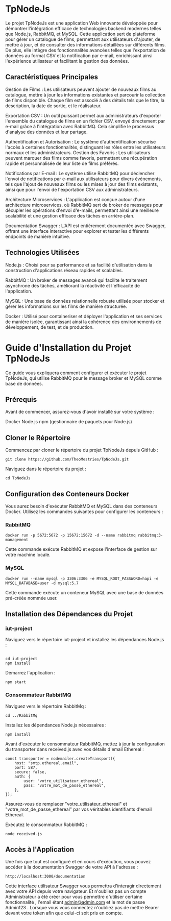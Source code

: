 # TpNodeJs

Le projet TpNodeJs est une application Web innovante développée pour démontrer l'intégration efficace de technologies backend modernes telles que Node.js, RabbitMQ, et MySQL. Cette application sert de plateforme pour gérer un catalogue de films, permettant aux utilisateurs d'ajouter, de mettre à jour, et de consulter des informations détaillées sur différents films. De plus, elle intègre des fonctionnalités avancées telles que l'exportation de données au format CSV et la notification par e-mail, enrichissant ainsi l'expérience utilisateur et facilitant la gestion des données.

## Caractéristiques Principales
Gestion de Films : Les utilisateurs peuvent ajouter de nouveaux films au catalogue, mettre à jour les informations existantes et parcourir la collection de films disponible. Chaque film est associé à des détails tels que le titre, la description, la date de sortie, et le réalisateur.

Exportation CSV : Un outil puissant permet aux administrateurs d'exporter l'ensemble du catalogue de films en un fichier CSV, envoyé directement par e-mail grâce à l'intégration avec RabbitMQ. Cela simplifie le processus d'analyse des données et leur partage.

Authentification et Autorisation : Le système d'authentification sécurise l'accès à certaines fonctionnalités, distinguant les rôles entre les utilisateurs normaux et les administrateurs.
Gestion des Favoris : Les utilisateurs peuvent marquer des films comme favoris, permettant une récupération rapide et personnalisée de leur liste de films préférés.

Notifications par E-mail : Le système utilise RabbitMQ pour déclencher l'envoi de notifications par e-mail aux utilisateurs pour divers événements, tels que l'ajout de nouveaux films ou les mises à jour des films existants, ainsi que pour l'envoi de l'exportation CSV aux administrateurs.

Architecture Microservices : L'application est conçue autour d'une architecture microservices, où RabbitMQ sert de broker de messages pour décupler les opérations d'envoi d'e-mails, permettant ainsi une meilleure scalabilité et une gestion efficace des tâches en arrière-plan.

Documentation Swagger : L'API est entièrement documentée avec Swagger, offrant une interface interactive pour explorer et tester les différents endpoints de manière intuitive.

## Technologies Utilisées
Node.js : Choisi pour sa performance et sa facilité d'utilisation dans la construction d'applications réseau rapides et scalables.

RabbitMQ : Un broker de messages avancé qui facilite le traitement asynchrone des tâches, améliorant la réactivité et l'efficacité de l'application.

MySQL : Une base de données relationnelle robuste utilisée pour stocker et gérer les informations sur les films de manière structurée.

Docker : Utilisé pour containeriser et déployer l'application et ses services de manière isolée, garantissant ainsi la cohérence des environnements de développement, de test, et de production.

# Guide d'Installation du Projet TpNodeJs
Ce guide vous expliquera comment configurer et exécuter le projet TpNodeJs, qui utilise RabbitMQ pour le message broker et MySQL comme base de données.

## Prérequis
Avant de commencer, assurez-vous d'avoir installé sur votre système :

Docker
Node.js
npm (gestionnaire de paquets pour Node.js)

## Cloner le Répertoire
Commencez par cloner le répertoire du projet TpNodeJs depuis GitHub :
```
git clone https://github.com/TheoMestries/TpNodeJs.git
```

Naviguez dans le répertoire du projet :

```
cd TpNodeJs
``` 

## Configuration des Conteneurs Docker
Vous aurez besoin d'exécuter RabbitMQ et MySQL dans des conteneurs Docker. Utilisez les commandes suivantes pour configurer les conteneurs :

### RabbitMQ
```
docker run -p 5672:5672 -p 15672:15672 -d --name rabbitmq rabbitmq:3-management
```
Cette commande exécute RabbitMQ et expose l'interface de gestion sur votre machine locale.

### MySQL
```
docker run --name mysql -p 3306:3306 -e MYSQL_ROOT_PASSWORD=hapi -e MYSQL_DATABASE=user -d mysql:5.7
```
Cette commande exécute un conteneur MySQL avec une base de données pré-créée nommée user.

## Installation des Dépendances du Projet
### iut-project
Naviguez vers le répertoire iut-project et installez les dépendances Node.js :
```

cd iut-project
npm install
```

Démarrez l'application :

```
npm start
```

### Consommateur RabbitMQ
Naviguez vers le répertoire RabbitMq :

```
cd ../RabbitMq
```

Installez les dépendances Node.js nécessaires :

```
npm install
```

Avant d'exécuter le consommateur RabbitMQ, mettez à jour la configuration du transporter dans received.js avec vos détails d'email Ethereal :

```
const transporter = nodemailer.createTransport({
    host: "smtp.ethereal.email",
    port: 587,
    secure: false,
    auth: {
        user: "votre_utilisateur_ethereal",
        pass: "votre_mot_de_passe_ethereal",
    },
});
```
Assurez-vous de remplacer "votre_utilisateur_ethereal" et "votre_mot_de_passe_ethereal" par vos véritables identifiants d'email Ethereal.

Exécutez le consommateur RabbitMQ :

```
node received.js
```

## Accès à l'Application
Une fois que tout est configuré et en cours d'exécution, vous pouvez accéder à la documentation Swagger de votre API à l'adresse :
```
http://localhost:3000/documentation
```
Cette interface utilisateur Swagger vous permettra d'interagir directement avec votre API depuis votre navigateur. Et n'oubliez pas un compte Administrateur a été créer pour vous permettre d'utiliser certaine fonctionnalité , l'email étant admin@admin.com et le mot de passe Admin123 . Lorsque vous vous connectez n'oubliez pas de mettre Bearer devant votre token afin que celui-ci soit pris en compte.
